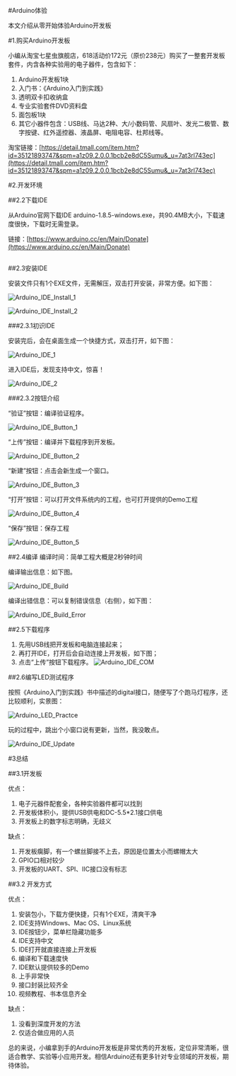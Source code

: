 #Arduino体验

本文介绍从零开始体验Arduino开发板

#1.购买Arduino开发板

小编从淘宝七星虫旗舰店，618活动价172元（原价238元）购买了一整套开发板套件，内含各种实验用的电子器件，包含如下：

1. Arduino开发板1块
2. 入门书：《Arduino入门到实践》
2. 透明双卡扣收纳盒
4. 专业实验套件DVD资料盘
5. 面包板1块
6. 其它小器件包含：USB线、马达2种、大/小数码管、风扇叶、发光二极管、数字按键、红外遥控器、液晶屏、电阻电容、杜邦线等。

淘宝链接：[https://detail.tmall.com/item.htm?id=35121893747&spm=a1z09.2.0.0.1bcb2e8dC5Sumu&_u=7at3rl743ec](https://detail.tmall.com/item.htm?id=35121893747&spm=a1z09.2.0.0.1bcb2e8dC5Sumu&_u=7at3rl743ec)

#2.开发环境

##2.2下载IDE

从Arduino官网下载IDE arduino-1.8.5-windows.exe，共90.4MB大小，下载速度很快，下载时无需登录。

链接：[https://www.arduino.cc/en/Main/Donate](https://www.arduino.cc/en/Main/Donate)

##

##2.3安装IDE

安装文件只有1个EXE文件，无需解压，双击打开安装，非常方便。如下图：

![Arduino_IDE_Install_1](https://raw.githubusercontent.com/chenlf123/MarkdownPhotos/master/Arduino/Arduino_IDE_Install_1.png)

![Arduino_IDE_Install_2](https://raw.githubusercontent.com/chenlf123/MarkdownPhotos/master/Arduino/Arduino_IDE_Install_2.png)

###2.3.1初识IDE

安装完后，会在桌面生成一个快捷方式，双击打开，如下图：

![Arduino_IDE_1](https://raw.githubusercontent.com/chenlf123/MarkdownPhotos/master/Arduino/Arduino_IDE_1.png)

进入IDE后，发现支持中文，惊喜！

![Arduino_IDE_2](https://raw.githubusercontent.com/chenlf123/MarkdownPhotos/master/Arduino/Arduino_IDE_2.png)

###2.3.2按钮介绍

“验证”按钮：编译验证程序。

![Arduino_IDE_Button_1](https://raw.githubusercontent.com/chenlf123/MarkdownPhotos/master/Arduino/Arduino_IDE_Button_1.png)

“上传”按钮：编译并下载程序到开发板。

![Arduino_IDE_Button_2](https://raw.githubusercontent.com/chenlf123/MarkdownPhotos/master/Arduino/Arduino_IDE_Button_2.png)

“新建”按钮：点击会新生成一个窗口。

![Arduino_IDE_Button_3](https://raw.githubusercontent.com/chenlf123/MarkdownPhotos/master/Arduino/Arduino_IDE_Button_3.png)

“打开”按钮：可以打开文件系统内的工程，也可打开提供的Demo工程

![Arduino_IDE_Button_4](https://raw.githubusercontent.com/chenlf123/MarkdownPhotos/master/Arduino/Arduino_IDE_Button_4.png)

“保存”按钮：保存工程

![Arduino_IDE_Button_5](https://raw.githubusercontent.com/chenlf123/MarkdownPhotos/master/Arduino/Arduino_IDE_Button_5.png)

##2.4编译
编译时间：简单工程大概是2秒钟时间

编译输出信息：如下图。

![Arduino_IDE_Build](https://raw.githubusercontent.com/chenlf123/MarkdownPhotos/master/Arduino/Arduino_IDE_Build.png)

编译出错信息：可以复制错误信息（右侧），如下图：

![Arduino_IDE_Build_Error](https://raw.githubusercontent.com/chenlf123/MarkdownPhotos/master/Arduino/Arduino_IDE_Build_Error.png)

##2.5下载程序

1. 先用USB线把开发板和电脑连接起来；
2. 再打开IDE，打开后会自动连接上开发板，如下图；
3. 点击“上传”按钮下载程序。
![Arduino_IDE_COM](https://raw.githubusercontent.com/chenlf123/MarkdownPhotos/master/Arduino/Arduino_IDE_COM.png)

##2.6编写LED测试程序

按照《Arduino入门到实践》书中描述的digital接口，随便写了个跑马灯程序，还比较顺利，实景图：

![Arduino_LED_Practce](https://raw.githubusercontent.com/chenlf123/MarkdownPhotos/master/Arduino/Arduino_LED_Practce.jpg)


玩的过程中，跳出个小窗口说有更新，当然，我没敢点。

![Arduino_IDE_Update](https://raw.githubusercontent.com/chenlf123/MarkdownPhotos/master/Arduino/Arduino_IDE_Update.png)

#3总结

##3.1开发板

优点：

1. 电子元器件配套全，各种实验器件都可以找到
2. 开发板体积小，提供USB供电和DC-5.5*2.1接口供电
3. 开发板上的数字标志明确，无歧义

缺点：

1. 开发板瘸脚，有一个螺丝脚接不上去，原因是位置太小而螺帽太大
2. GPIO口相对较少
3. 开发板的UART、SPI、IIC接口没有标志

##3.2 开发方式

优点：

1. 安装包小，下载方便快捷，只有1个EXE，清爽干净
2. IDE支持Windows、Mac OS、Linux系统
3. IDE按钮少，菜单栏隐藏功能多
4. IDE支持中文
5. IDE打开就直接连接上开发板
6. 编译和下载速度快
7. IDE默认提供较多的Demo
8. 上手非常快
9. 接口封装比较齐全
10. 视频教程、书本信息齐全

缺点：

1. 没看到深度开发的方法
2. 仅适合做应用的人员

总的来说，小编拿到手的Arduino开发板是非常优秀的开发板，定位非常清晰，很适合教学、实验等小应用开发。相信Arduino还有更多针对专业领域的开发板，期待体验。